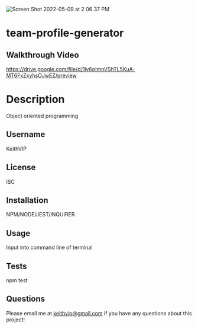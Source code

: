   ![Screen Shot 2022-05-09 at 2 06 37 PM](https://user-images.githubusercontent.com/97990096/167481787-69dc2a31-7ba2-4d0d-8d85-0505c5418ee9.png)

  
  # team-profile-generator
  
  ## Walkthrough Video

https://drive.google.com/file/d/1lv6pImnVShTL5KuA-MT6FxZxyhsOJwEZ/preview

  # Description
  
  Object oriented programming


  ## Username

  KeithVIP
   
  ## License
  
  ISC

 
  ## Installation

  NPM/NODE/JEST/INQUIRER

  ## Usage

  Input into command line of terminal

  ## Tests

  npm test

  ## Questions
  Please email me at keithvip@gmail.com if you have any questions about this project!
  
